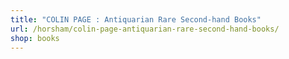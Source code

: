 ```yaml
---
title: "COLIN PAGE : Antiquarian Rare Second-hand Books"
url: /horsham/colin-page-antiquarian-rare-second-hand-books/
shop: books
---
```

